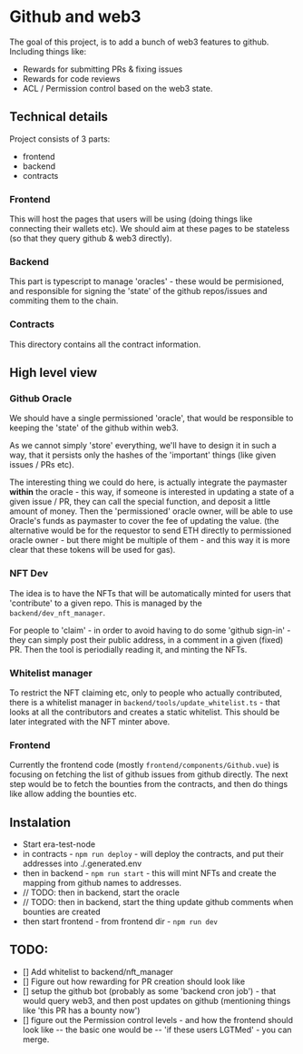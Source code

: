 # Github and web3

The goal of this project, is to add a bunch of web3 features to github.
Including things like:

* Rewards for submitting PRs & fixing issues
* Rewards for code reviews
* ACL / Permission control based on the web3 state.



## Technical details

Project consists of 3 parts:
* frontend
* backend
* contracts


### Frontend
This will host the pages that users will be using (doing things like connecting their wallets etc).
We should aim at these pages to be stateless (so that they query github & web3 directly).

### Backend
This part is typescript to manage 'oracles' - these would be permisioned, and responsible for signing the 'state' of the
github repos/issues and commiting them to the chain.


### Contracts
This directory contains all the contract information.


## High level view


### Github Oracle

We should have a single permissioned 'oracle', that would be responsible to keeping the 'state' of the github within web3.

As we cannot simply 'store' everything, we'll have to design it in such a way, that it persists only the hashes of
the 'important' things (like given issues / PRs etc).

The interesting thing we could do here, is actually integrate the paymaster **within** the oracle - this way,
if someone is interested in updating a state of a given issue / PR, they can call the special function, and deposit a little amount of money.
Then the 'permissioned' oracle owner, will be able to use Oracle's funds as paymaster to cover the fee of updating the value.
(the alternative would be for the requestor to send ETH directly to permissioned oracle owner - but there might be multiple of them - and this way it is more clear that these tokens will be used for gas).


### NFT Dev
The idea is to have the NFTs that will be automatically minted for users that 'contribute' to a given repo.
This is managed by the `backend/dev_nft_manager`.

For people to 'claim' - in order to avoid having to do some 'github sign-in' - they can simply post their public address, in a comment in a given (fixed) PR. Then the tool is periodially reading it, and minting the NFTs.


### Whitelist manager
To restrict the NFT claiming etc, only to people who actually contributed, there is a whitelist manager in `backend/tools/update_whitelist.ts` - that looks at all the contributors and creates a static whitelist.
This should be later integrated with the NFT minter above.


### Frontend
Currently the frontend code  (mostly `frontend/components/Github.vue`) is focusing on fetching the list of github issues from github directly.
The next step would be to fetch the bounties from the contracts, and then do things like allow adding the bounties etc.




## Instalation

* Start era-test-node 
* in contracts - `npm run deploy` - will deploy the contracts, and put their addresses into ./.generated.env
* then in backend - `npm run start` - this will mint NFTs and create the mapping from github names to addresses.
* // TODO: then in backend, start the oracle
* // TODO: then in backend, start the thing update github comments when bounties are created
* then start frontend - from frontend dir - `npm run dev`



## TODO:


* [] Add whitelist to backend/nft_manager
* [] Figure out how rewarding for PR creation should look like
* [] setup the github bot (probably as some 'backend cron job') - that would query web3, and then post updates on github (mentioning things like 'this PR has a bounty now')
* [] figure out the Permission control levels - and how the frontend should look like  -- the basic one would be -- 'if these users LGTMed' - you can merge.


